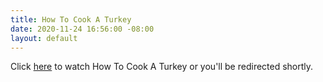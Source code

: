 ```yaml
---
title: How To Cook A Turkey
date: 2020-11-24 16:56:00 -08:00
layout: default
---
```


Click <a href="https://www.youtube.com/watch?v=nff7cajgKt0">here</a> to watch How To Cook A Turkey or you'll be redirected shortly.  

<script>

window.location = "https://www.youtube.com/watch?v=nff7cajgKt0";

</script>